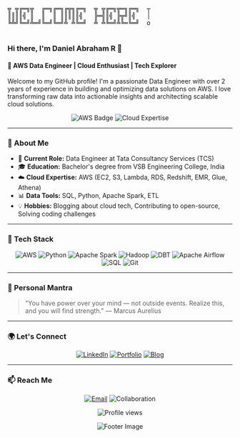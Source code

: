 <p align = "center" >
  <pre>
╦ ╦╔═╗╦  ╔═╗╔═╗╔╦╗╔═╗  ╦ ╦╔═╗╦═╗╔═╗  ┬
║║║║╣ ║  ║  ║ ║║║║║╣   ╠═╣║╣ ╠╦╝║╣   │
╚╩╝╚═╝╩═╝╚═╝╚═╝╩ ╩╚═╝  ╩ ╩╚═╝╩╚═╚═╝  o
  </pre>
</p>

### Hi there, I'm Daniel Abraham R 👋

#### 🚀 AWS Data Engineer | Cloud Enthusiast | Tech Explorer

Welcome to my GitHub profile! I'm a passionate Data Engineer with over 2 years of experience in building and optimizing data solutions on AWS. I love transforming raw data into actionable insights and architecting scalable cloud solutions.

<p align="center">
  <img src="[https://user-images.githubusercontent.com/your-aws-badge.png](https://no-kill-switch.ghost.io/content/images/size/w1200/2018/01/aws.jpg)" alt="AWS Badge" />
  <img src="https://user-images.githubusercontent.com/your-cloud-expertise-banner.png" alt="Cloud Expertise" />
</p>

---

### 🌟 About Me
- 💼 **Current Role:** Data Engineer at Tata Consultancy Services (TCS)
- 🎓 **Education:** Bachelor's degree from VSB Engineering College, India
- ☁️ **Cloud Expertise:** AWS (EC2, S3, Lambda, RDS, Redshift, EMR, Glue, Athena)
- 📊 **Data Tools:** SQL, Python, Apache Spark, ETL
- 💡 **Hobbies:** Blogging about cloud tech, Contributing to open-source, Solving coding challenges

---

### 🔧 Tech Stack
<p align="center">
  <img src="https://img.shields.io/badge/AWS-232F3E?style=for-the-badge&logo=amazon-aws&logoColor=white" alt="AWS">
  <img src="https://img.shields.io/badge/Python-3776AB?style=for-the-badge&logo=python&logoColor=white" alt="Python">
  <img src="https://img.shields.io/badge/Apache%20Spark-E25A1C?style=for-the-badge&logo=apachespark&logoColor=white" alt="Apache Spark">
  <img src="https://img.shields.io/badge/Hadoop-66CCFF?style=for-the-badge&logo=apache-hadoop&logoColor=white" alt="Hadoop">
  <img src="https://img.shields.io/badge/DBT-FF69B4?style=for-the-badge&logo=dbt&logoColor=white" alt="DBT">
  <img src="https://img.shields.io/badge/Apache%20Airflow-017CEE?style=for-the-badge&logo=apache-airflow&logoColor=white" alt="Apache Airflow">
  <img src="https://img.shields.io/badge/SQL-4479A1?style=for-the-badge&logo=postgresql&logoColor=white" alt="SQL">
  <img src="https://img.shields.io/badge/Git-F05032?style=for-the-badge&logo=git&logoColor=white" alt="Git">
</p>

---

### 💬 Personal Mantra
> "You have power over your mind — not outside events. Realize this, and you will find strength." — Marcus Aurelius

---

### 🌍 Let's Connect
<p align="center">
  <a href="https://www.linkedin.com/in/yourprofile"><img src="https://img.shields.io/badge/LinkedIn-0A66C2?style=for-the-badge&logo=linkedin&logoColor=white" alt="LinkedIn"></a>
  <a href="https://yourportfolio.com"><img src="https://img.shields.io/badge/Portfolio-0D0D0D?style=for-the-badge&logo=About.me&logoColor=white" alt="Portfolio"></a>
  <a href="https://yourblog.com"><img src="https://img.shields.io/badge/Blog-FF5722?style=for-the-badge&logo=Medium&logoColor=white" alt="Blog"></a>
</p>

---

### 📫 Reach Me
<p align="center">
  <a href="mailto:abrahamsamuel3310@gmail.com"><img src="https://img.shields.io/badge/Email-D14836?style=for-the-badge&logo=gmail&logoColor=white" alt="Email"></a>
  <img src="https://img.shields.io/badge/Open%20to%20Collaboration-28A745?style=for-the-badge&logo=github&logoColor=white" alt="Collaboration">
</p>

<p align="center">
  <img src="https://gpvc.arturio.dev/YourGitHubUsername" alt="Profile views">
</p>

<p align="center">
  <img src="https://user-images.githubusercontent.com/your-footer-image.png" alt="Footer Image" />
</p>
